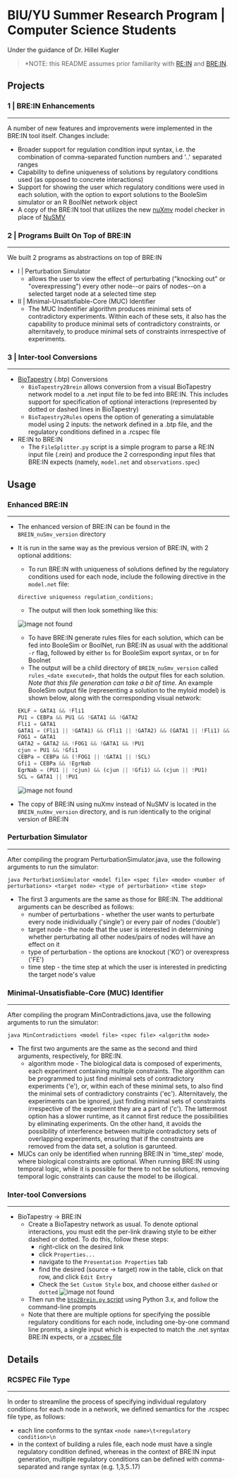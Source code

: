 # BIU/YU Summer Research Program | Computer Science Students
Under the guidance of Dr. Hillel Kugler

>*NOTE: this README assumes prior familiarity with [RE:IN](https://www.microsoft.com/en-us/research/project/reasoning-engine-for-interaction-networks-rein/) and [BRE:IN](https://github.com/kuglerh/BREIN).

## Projects
### 1 | BRE:IN Enhancements
----------
A number of new features and improvements were implemented in the BRE:IN tool itself. Changes include:
- Broader support for regulation condition input syntax, i.e. the combination of comma-separated function numbers and '..' separated ranges
- Capability to define uniqueness of solutions by regulatory conditions used (as opposed to concrete interactions)
- Support for showing the user which regulatory conditions were used in each solution, with the option to export solutions to the BooleSim simulator or an R BoolNet network object
- A copy of the BRE:IN tool that utilizes the new [nuXmv](https://nuxmv.fbk.eu/) model checker in place of [NuSMV](https://nusmv.fbk.eu/)
### 2 | Programs Built On Top of BRE:IN
----------
We built 2 programs as abstractions on top of BRE:IN
- I | Perturbation Simulator
    - allows the user to view the effect of perturbating ("knocking out" or "overexpressing") every other node--or pairs of nodes--on a selected target node at a selected time step
- II | Minimal-Unsatisfiable-Core (MUC) Identifier
    - The MUC Indentifier algorithm produces minimal sets of contradictory experiments.  Within each of these sets, it also has the capability to produce minimal sets of contradictory constraints, or alternitavely, to produce minimal sets of constraints inrrespective of experiments.
### 3 | Inter-tool Conversions
----------
- [BioTapestry](http://www.biotapestry.org/) (.btp) Conversions
    - `BioTapestry2Brein` allows conversion from a visual BioTapestry network model to a .net input file to be fed into BRE:IN. This includes support for specification of optional interactions (represented by dotted or dashed lines in BioTapestry)
    - `BioTapestry2Rules` opens the option of generating a simulatable model using 2 inputs: the network defined in a .btp file, and the regulatory conditions defined in a .rcspec file
- RE:IN to BRE:IN
    - The `FileSplitter.py` script is a simple program to parse a RE:IN input file (.rein) and produce the 2 corresponding input files that BRE:IN expects (namely, `model.net` and `observations.spec`)

## Usage
### Enhanced BRE:IN
----------
- The enhanced version of BRE:IN can be found in the `BREIN_nuSmv_version` directory
- It is run in the same way as the previous version of BRE:IN, with 2 optional additions:
    - To run BRE:IN with uniqueness of solutions defined by the regulatory conditions used for each node, include the following directive in the `model.net` file:
    ```
    directive uniqueness regulation_conditions;
    ```
    - The output will then look something like this:

    ![image not found](media/toy_model2__output_rc.png)
    - To have BRE:IN generate rules files for each solution, which can be fed into BooleSim or BoolNet, run BRE:IN as usual with the additional `-r` flag, followed by either `bs` for BooleSim export syntax, or `bn` for Boolnet
    - The output will be a child directory of `BREIN_nuSmv_version` called `rules_<date executed>`, that holds the output files for each solution. _Note that this file generation can take a bit of time._ An example BooleSim output file (representing a solution to the myloid model) is shown below, along with the corresponding visual network:
    ```javascript
    EKLF = GATA1 && !Fli1
    PU1 = CEBPa && PU1 && !GATA1 && !GATA2
    Fli1 = GATA1
    GATA1 = (Fli1 || !GATA1) && (Fli1 || !GATA2) && (GATA1 || !Fli1) && (GATA1 || !GATA2) && (GATA2 || !Fli1) && (GATA2 || !GATA1) && (GATA2 || !PU1)
    FOG1 = GATA1
    GATA2 = GATA2 && !FOG1 && !GATA1 && !PU1
    cjun = PU1 && !Gfi1
    CEBPa = CEBPa && (!FOG1 || !GATA1 || !SCL)
    Gfi1 = CEBPa && !EgrNab
    EgrNab = (PU1 || !cjun) && (cjun || !Gfi1) && (cjun || !PU1)
    SCL = GATA1 || !PU1
    ```
    ![image not found](media/myloid_boolesim.png)
- The copy of BRE:IN using nuXmv instead of NuSMV is located in the `BREIN_nuXmv_version` directory, and is run identically to the original version of BRE:IN
### Perturbation Simulator
----------
After compiling the program PerturbationSimulator.java, use the following arguments to run the simulator:
```
java PerturbationSimulator <model file> <spec file> <mode> <number of perturbations> <target node> <type of perturbation> <time step>
``` 
- The first 3 arguments are the same as those for BRE:IN. The additional arguments can be described as follows:
    - number of perturbations - whether the user wants to perturbate every node inidividually ('single') or every pair of nodes ('double')
    - target node - the node that the user is interested in determining whether perturbating all other nodes/pairs of nodes will have an effect on it 
    - type of perturbation - the options are knockout ('KO') or overexpress ('FE')
    - time step - the time step at which the user is interested in predicting the target node's value

### Minimal-Unsatisfiable-Core (MUC) Identifier
----------
After compiling the program MinContradictions.java, use the following arguments to run the simulator:
```
java MinContradictions <model file> <spec file> <algorithm mode>
``` 
- The first two arguments are the same as the second and third arguments, respectively, for BRE:IN.
    - algorithm mode - The biological data is composed of experiments, each experiment containing multiple constraints.  The algorithm can be programmed to just find minimal sets of contradictory experiments ('e'), or, within each of these minimal sets, to also find the minimal sets of contradictory constraints ('ec').  Alternitavely, the experiments can be ignored, just finding minimal sets of constraints irrespective of the experiment they are a part of ('c').  The lattermost option has a slower runtime, as it cannot first reduce the possibilities by eliminating experiments.  On the other hand, it avoids the possibility of interference between multiple contradictory sets of overlapping experiments, ensuring that if the constraints are removed from the data set, a solution is garunteed.
- MUCs can only be identified when running BRE:IN in 'time_step' mode, where biological constraints are optional.  When running BRE:IN using temporal logic, while it is possible for there to not be solutions, removing temporal logic constraints can cause the model to be illogical.

### Inter-tool Conversions
----------
- BioTapestry -> BRE:IN
    - Create a BioTapestry network as usual. To denote optional interactions, you must edit the per-link drawing style to be either dashed or dotted. To do this, follow these steps:
        - right-click on the desired link
        - click `Properties...`
        - navigate to the `Presentation Properties` tab
        - find the desired (source -> target) row in the table, click on that row, and click `Edit Entry`
        - Check the `Set Custom Style` box, and choose either `dashed` or `dotted`
        ![image not found](media/make_link_optional_btp.gif)
    - Then run the [`btp2Brein.py` script](BioTapestry2Brein/btp2Brein.py) using Python 3.x, and follow the command-line prompts
    - Note that there are multiple options for specifying the possible regulatory conditions for each node, including one-by-one command line promts, a single input which is expected to match the .net syntax BRE:IN expects, or a [.rcspec file](https://github.com/jmcaplan/biu-cs-2021#rcspec-file-type) 


## Details
### RCSPEC File Type
----------
In order to streamline the process of specifying individual regulatory conditions for each node in a network, we defined semantics for the .rcspec file type, as follows:
- each line conforms to the syntax `<node name>\t<regulatory condition>\n`
- in the context of building a rules file, each node must have a single regulatory condition defined, whereas in the context of BRE:IN input generation, multiple regulatory conditions can be defined with comma-separated and range syntax (e.g. 1,3,5..17)
